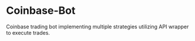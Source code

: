 # Coinbase-Bot

Coinbase trading bot implementing multiple strategies utilizing API wrapper to execute trades.
